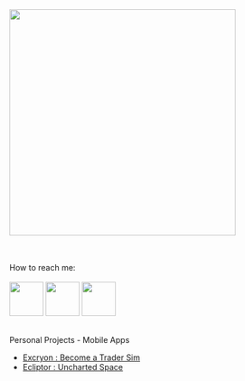 
<img src="https://github.com/user-attachments/assets/1417442a-ca3b-4cda-b1fe-e3682b0b48fd"  width="400">

<br> <br> 
How to reach me:
<br><br> 
<code ><a href="https://www.instagram.com/huseyingur.dev/" target="_blank"><img height="60" src="https://www.vectorlogo.zone/logos/instagram/instagram-icon.svg"></a></code>
<code ><a href="https://tr.linkedin.com/in/huseyingur0001" target="_blank"><img height="60" src="https://www.vectorlogo.zone/logos/linkedin/linkedin-icon.svg"></a></code>
<code ><a href="https://x.com/huseyingur_dev" target="_blank"><img height="60" src="https://www.vectorlogo.zone/logos/x/x-icon.svg"></a></code> <br><br>

Personal Projects - Mobile Apps<br>
* [Excryon : Become a Trader Sim](https://play.google.com/store/apps/details?id=com.huseyingur.excryon&hl=tr)
* [Ecliptor : Uncharted Space](https://play.google.com/store/apps/details?id=com.huseyingur.ecliptor&hl=en)

